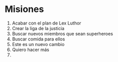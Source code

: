 # Misiones

1. Acabar con el plan de Lex Luthor
2. Crear la liga de la justicia
3. Buscar nuevos miembros que sean superheroes
4. Buscar comida para ellos
5. Este es un nuevo cambio
6. Quiero hacer más
7. 

